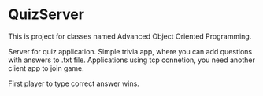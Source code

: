 # QuizServer
This is project for classes named Advanced Object Oriented Programming. 

Server for quiz application. 
Simple trivia app, where you can add questions with answers to .txt file.
Applications using tcp connetion, you need another client app to join game.

First player to type correct answer wins.
